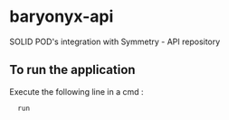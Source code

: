# baryonyx-api
SOLID POD's integration with Symmetry - API repository

## To run the application
Execute the following line in a cmd :
```
  run
```
